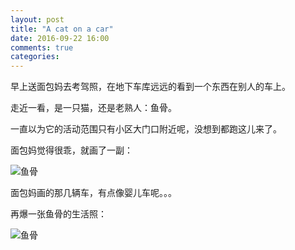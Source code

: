 ```yaml
---
layout: post
title: "A cat on a car"
date: 2016-09-22 16:00
comments: true
categories:
---
```


早上送面包妈去考驾照，在地下车库远远的看到一个东西在别人的车上。

走近一看，是一只猫，还是老熟人：鱼骨。

一直以为它的活动范围只有小区大门口附近呢，没想到都跑这儿来了。

面包妈觉得很乖，就画了一副：

<img src="{{ site.url }}Emoticons/2016/yugu-on-car.jpg" alt="鱼骨" align="center" />

面包妈画的那几辆车，有点像婴儿车呢。。。

再爆一张鱼骨的生活照：

<img src="{{ site.url }}Emoticons/2016/yugu.jpg" alt="鱼骨" align="center" />
